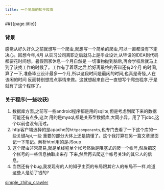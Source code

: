```yaml
---
title: 一个简单的知乎爬虫
---
```


##{{page.title}}

### 背景

感觉从好久好久之前就想写一个爬虫,就想写一个简单的爬虫,可以一直都没有下定决心。回想今年,4月
从实习公司离职之后就马上是毕业设计,从毕设的IDEA到代码都要花时间想。暑假回家休息一个月自然是
一切事物抛到脑后,再会学校后就马上到了该找工作的时候了。工作有了着落之后,恰好离最终的答辩还有2个月
的时间,算了一下,准备毕业设计最多一个月,所以这段时间是最闲的时间,也真是奇怪,人在该闲的时间
反而特别想找点事情来做。这就想起来自己一直想写个爬虫程序,于是就有了这个程序了。

### 关于程序(一些收获)

1. 数据库方面,之前写一些android程序都是用的sqlite,但是考虑到爬下来的数据可能还有点多,这次
用的是mysql,都是关系型数据库,大同小异。用了下jdbc,这个以前也没有用过。
2. http客户端选择的是apache的`httpcomponents`,也专门去看了一下这个库的一些关键Api,一些
重要的部分大体上还是搞懂了。这个我打算在另一篇文章里面记一下笔记。解析html用的是JSoup
3. 这个爬虫非常简易,就是单线程单个帐号然后是阻塞式的爬一个帐号,然后把这个帐号的一些信息抽取出来存
下来,然后再去爬这个帐号关注的其它人的信息。
4. 当然还有个bug,我发现有的人的知乎主页的布局跟其它人的布局不一样,难道这些人是给了钱的?

[simple_zhihu_crawler](https://github.com/acc110789/simple_zhihu_crawler)